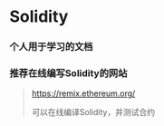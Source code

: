 # Solidity

### 个人用于学习的文档

### 推荐在线编写Solidity的网站

> https://remix.ethereum.org/
>
> 可以在线编译Solidity，并测试合约
